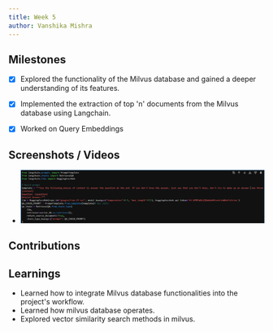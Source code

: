 ```yaml
---
title: Week 5
author: Vanshika Mishra
---
```


## Milestones
- [x] Explored the functionality of the Milvus database and gained a deeper understanding of its features.
- [x] Implemented the extraction of top 'n' documents from the Milvus database using Langchain.
- [x] Worked on Query Embeddings  


## Screenshots / Videos 
- ![Seach Kwargs](../Assets/Milvus_Retrieval.png)

## Contributions

## Learnings
- Learned how to integrate Milvus database functionalities into the project's workflow.
- Learned how milvus database operates.
- Explored vector similarity search methods in milvus.